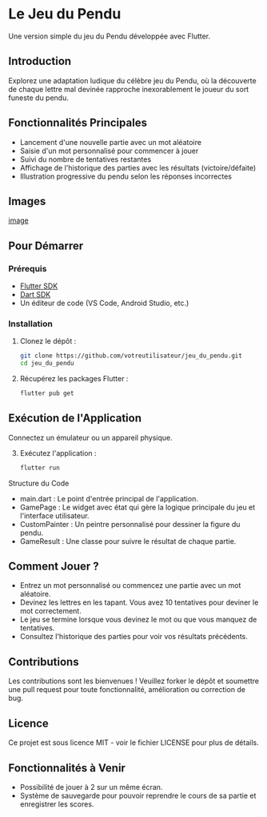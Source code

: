 # Le Jeu du Pendu

Une version simple du jeu du Pendu développée avec Flutter.

## Introduction

Explorez une adaptation ludique du célèbre jeu du Pendu, où la découverte de chaque lettre mal devinée rapproche inexorablement le joueur du sort funeste du pendu.

## Fonctionnalités Principales

- Lancement d'une nouvelle partie avec un mot aléatoire
- Saisie d'un mot personnalisé pour commencer à jouer
- Suivi du nombre de tentatives restantes
- Affichage de l'historique des parties avec les résultats (victoire/défaite)
- Illustration progressive du pendu selon les réponses incorrectes

## Images

[image](https://github.com/SanTaha03/flutter_gmdp/assets/114475615/f34fae76-d247-4aba-a3cf-528ecda200d7)


## Pour Démarrer

### Prérequis

- [Flutter SDK](https://flutter.dev/docs/get-started/install)
- [Dart SDK](https://dart.dev/get-dart)
- Un éditeur de code (VS Code, Android Studio, etc.)

### Installation

1. Clonez le dépôt :
   ```bash
   git clone https://github.com/votreutilisateur/jeu_du_pendu.git
   cd jeu_du_pendu

2. Récupérez les packages Flutter :
    ```bash
    flutter pub get

## Exécution de l'Application
Connectez un émulateur ou un appareil physique.

3. Exécutez l'application :
    ```bash
    flutter run

Structure du Code
- main.dart : Le point d'entrée principal de l'application.
- GamePage : Le widget avec état qui gère la logique principale du jeu et l'interface utilisateur.
- CustomPainter : Un peintre personnalisé pour dessiner la figure du pendu.
- GameResult : Une classe pour suivre le résultat de chaque partie.

## Comment Jouer ?

- Entrez un mot personnalisé ou commencez une partie avec un mot aléatoire.
- Devinez les lettres en les tapant.
Vous avez 10 tentatives pour deviner le mot correctement.
- Le jeu se termine lorsque vous devinez le mot ou que vous manquez de tentatives.
- Consultez l'historique des parties pour voir vos résultats précédents.

## Contributions
Les contributions sont les bienvenues ! Veuillez forker le dépôt et soumettre une pull request pour toute fonctionnalité, amélioration ou correction de bug.

## Licence
Ce projet est sous licence MIT - voir le fichier LICENSE pour plus de détails.

## Fonctionnalités à Venir
- Possibilité de jouer à 2 sur un même écran.
- Système de sauvegarde pour pouvoir reprendre le cours de sa partie et enregistrer les scores.
